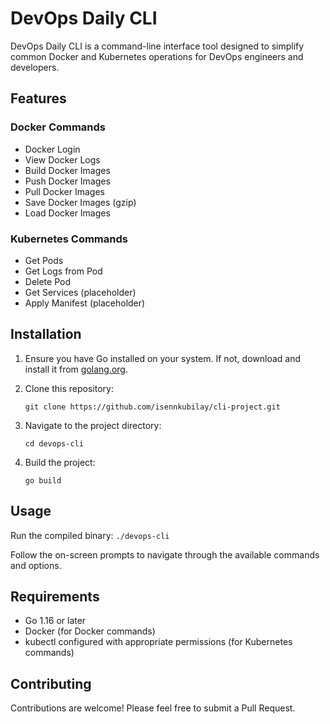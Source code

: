 # DevOps Daily CLI

DevOps Daily CLI is a command-line interface tool designed to simplify common Docker and Kubernetes operations for DevOps engineers and developers.

## Features

### Docker Commands
- Docker Login
- View Docker Logs
- Build Docker Images
- Push Docker Images
- Pull Docker Images
- Save Docker Images (gzip)
- Load Docker Images

### Kubernetes Commands
- Get Pods
- Get Logs from Pod
- Delete Pod
- Get Services (placeholder)
- Apply Manifest (placeholder)

## Installation

1. Ensure you have Go installed on your system. If not, download and install it from [golang.org](https://golang.org/).

2. Clone this repository:
   ```
   git clone https://github.com/isennkubilay/cli-project.git
   ```

3. Navigate to the project directory:
   ```
   cd devops-cli
   ```

4. Build the project:
   ```
   go build
   ```

## Usage

Run the compiled binary: `./devops-cli`


Follow the on-screen prompts to navigate through the available commands and options.

## Requirements

- Go 1.16 or later
- Docker (for Docker commands)
- kubectl configured with appropriate permissions (for Kubernetes commands)

## Contributing

Contributions are welcome! Please feel free to submit a Pull Request.
